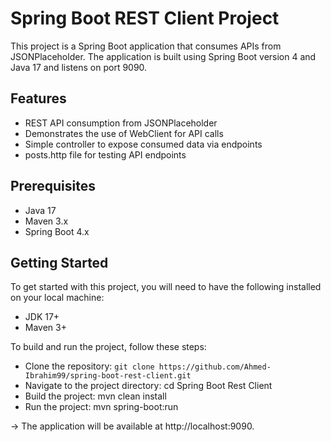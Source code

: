 # Spring Boot REST Client Project

This project is a Spring Boot application that consumes APIs from JSONPlaceholder. The application is built using Spring Boot version 4 and Java 17 and listens on port 9090.

## Features

* REST API consumption from JSONPlaceholder
* Demonstrates the use of WebClient for API calls
* Simple controller to expose consumed data via endpoints
* posts.http file for testing API endpoints

## Prerequisites

* Java 17
* Maven 3.x
* Spring Boot 4.x

## Getting Started
To get started with this project, you will need to have the following installed on your local machine:

* JDK 17+
* Maven 3+

To build and run the project, follow these steps:

* Clone the repository: `git clone https://github.com/Ahmed-Ibrahim99/spring-boot-rest-client.git`
* Navigate to the project directory: cd Spring Boot Rest Client
* Build the project: mvn clean install
* Run the project: mvn spring-boot:run

-> The application will be available at http://localhost:9090.